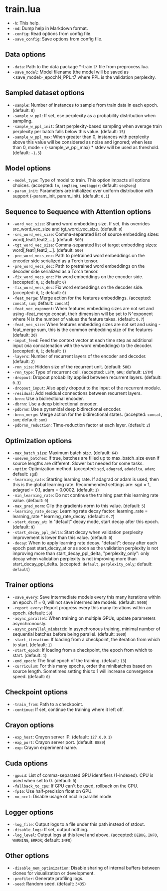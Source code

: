 # train.lua

* `-h`: This help.
* `-md`: Dump help in Markdown format.
* `-config`: Read options from config file.
* `-save_config`: Save options from config file.

## Data options

* `-data`: Path to the data package *-train.t7 file from preprocess.lua.
* `-save_model`: Model filename (the model will be saved as <save_model>_epochN_PPL.t7 where PPL is the validation perplexity.

## Sampled dataset options

* `-sample`: Number of instances to sample from train data in each epoch. (default: `0`)
* `-sample_w_ppl`: If set, ese perplexity as a probability distribution when sampling.
* `-sample_w_ppl_init`: Start perplexity-based sampling when average train perplexity per batch falls below this value. (default: `15`)
* `-sample_w_ppl_max`: When greater than 0, instances with perplexity above this value will be considered as noise and ignored; when less than 0, mode + (-sample_w_ppl_max) * stdev will be used as threshold. (default: `-1.5`)

## Model options

* `-model_type`: Type of model to train. This option impacts all options choices. (accepted: `lm`, `seq2seq`, `seqtagger`; default: `seq2seq`)
* `-param_init`: Parameters are initialized over uniform distribution with support (-param_init, param_init). (default: `0.1`)

## Sequence to Sequence with Attention options

* `-word_vec_size`: Shared word embedding size. If set, this overrides src_word_vec_size and tgt_word_vec_size. (default: `0`)
* `-src_word_vec_size`: Comma-separated list of source embedding sizes: word[,feat1,feat2,...]. (default: `500`)
* `-tgt_word_vec_size`: Comma-separated list of target embedding sizes: word[,feat1,feat2,...]. (default: `500`)
* `-pre_word_vecs_enc`: Path to pretrained word embeddings on the encoder side serialized as a Torch tensor.
* `-pre_word_vecs_dec`: Path to pretrained word embeddings on the decoder side serialized as a Torch tensor.
* `-fix_word_vecs_enc`: Fix word embeddings on the encoder side. (accepted: `0`, `1`; default: `0`)
* `-fix_word_vecs_dec`: Fix word embeddings on the decoder side. (accepted: `0`, `1`; default: `0`)
* `-feat_merge`: Merge action for the features embeddings. (accepted: `concat`, `sum`; default: `concat`)
* `-feat_vec_exponent`: When features embedding sizes are not set and using -feat_merge concat, their dimension will be set to N^exponent where N is the number of values the feature takes. (default: `0.7`)
* `-feat_vec_size`: When features embedding sizes are not set and using -feat_merge sum, this is the common embedding size of the features (default: `20`)
* `-input_feed`: Feed the context vector at each time step as additional input (via concatenation with the word embeddings) to the decoder. (accepted: `0`, `1`; default: `1`)
* `-layers`: Number of recurrent layers of the encoder and decoder. (default: `2`)
* `-rnn_size`: Hidden size of the recurrent unit. (default: `500`)
* `-rnn_type`: Type of recurrent cell. (accepted: `LSTM`, `GRU`; default: `LSTM`)
* `-dropout`: Dropout probability applied between recurrent layers. (default: `0.3`)
* `-dropout_input`: Also apply dropout to the input of the recurrent module.
* `-residual`: Add residual connections between recurrent layers.
* `-brnn`: Use a bidirectional encoder.
* `-dbrnn`: Use a deep bidirectional encoder.
* `-pdbrnn`: Use a pyramidal deep bidirectional encoder.
* `-brnn_merge`: Merge action for the bidirectional states. (accepted: `concat`, `sum`; default: `sum`)
* `-pdbrnn_reduction`: Time-reduction factor at each layer. (default: `2`)

## Optimization options

* `-max_batch_size`: Maximum batch size. (default: `64`)
* `-uneven_batches`: If true, batches are filled up to max_batch_size even if source lengths are different. Slower but needed for some tasks.
* `-optim`: Optimization method. (accepted: `sgd`, `adagrad`, `adadelta`, `adam`; default: `sgd`)
* `-learning_rate`: Starting learning rate. If adagrad or adam is used, then this is the global learning rate. Recommended settings are: sgd = 1, adagrad = 0.1, adam = 0.0002. (default: `1`)
* `-min_learning_rate`: Do not continue the training past this learning rate value. (default: `0`)
* `-max_grad_norm`: Clip the gradients norm to this value. (default: `5`)
* `-learning_rate_decay`: Learning rate decay factor: learning_rate = learning_rate * learning_rate_decay. (default: `0.7`)
* `-start_decay_at`: In "default" decay mode, start decay after this epoch. (default: `9`)
* `-start_decay_ppl_delta`: Start decay when validation perplexity improvement is lower than this value. (default: `0`)
* `-decay`: When to apply learning rate decay. "default": decay after each epoch past start_decay_at or as soon as the validation perplexity is not improving more than start_decay_ppl_delta, "perplexity_only": only decay when validation perplexity is not improving more than start_decay_ppl_delta. (accepted: `default`, `perplexity_only`; default: `default`)

## Trainer options

* `-save_every`: Save intermediate models every this many iterations within an epoch. If = 0, will not save intermediate models. (default: `5000`)
* `-report_every`: Report progress every this many iterations within an epoch. (default: `50`)
* `-async_parallel`: When training on multiple GPUs, update parameters asynchronously.
* `-async_parallel_minbatch`: In asynchronous training, minimal number of sequential batches before being parallel. (default: `1000`)
* `-start_iteration`: If loading from a checkpoint, the iteration from which to start. (default: `1`)
* `-start_epoch`: If loading from a checkpoint, the epoch from which to start. (default: `1`)
* `-end_epoch`: The final epoch of the training. (default: `13`)
* `-curriculum`: For this many epochs, order the minibatches based on source length. Sometimes setting this to 1 will increase convergence speed. (default: `0`)

## Checkpoint options

* `-train_from`: Path to a checkpoint.
* `-continue`: If set, continue the training where it left off.

## Crayon options

* `-exp_host`: Crayon server IP. (default: `127.0.0.1`)
* `-exp_port`: Crayon server port. (default: `8889`)
* `-exp`: Crayon experiment name.

## Cuda options

* `-gpuid`: List of comma-separated GPU identifiers (1-indexed). CPU is used when set to 0. (default: `0`)
* `-fallback_to_cpu`: If GPU can't be used, rollback on the CPU.
* `-fp16`: Use half-precision float on GPU.
* `-no_nccl`: Disable usage of nccl in parallel mode.

## Logger options

* `-log_file`: Output logs to a file under this path instead of stdout.
* `-disable_logs`: If set, output nothing.
* `-log_level`: Output logs at this level and above. (accepted: `DEBUG`, `INFO`, `WARNING`, `ERROR`; default: `INFO`)

## Other options

* `-disable_mem_optimization`: Disable sharing of internal buffers between clones for visualization or development.
* `-profiler`: Generate profiling logs.
* `-seed`: Random seed. (default: `3435`)

